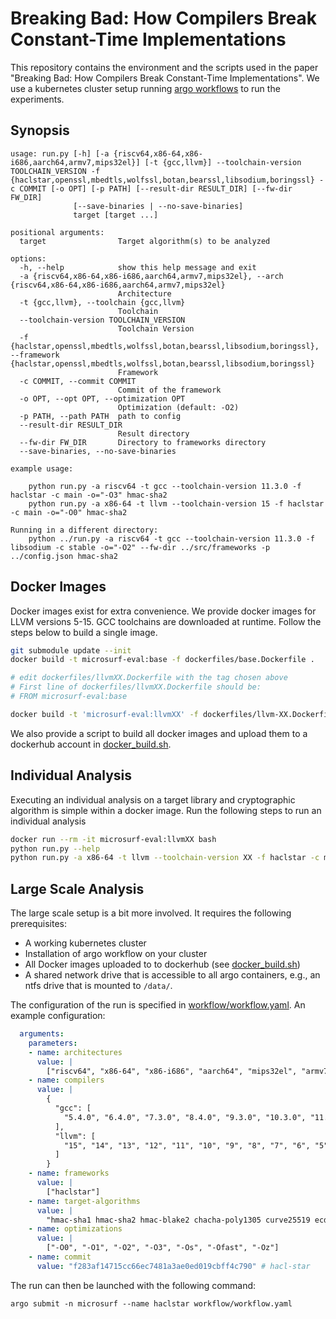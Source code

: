 # Breaking Bad: How Compilers Break Constant-Time Implementations

This repository contains the environment and the scripts used in the paper "Breaking Bad: How Compilers Break Constant-Time Implementations". We use a kubernetes cluster setup running [argo workflows](https://argoproj.github.io/argo-workflows/) to run the experiments.

## Synopsis

```
usage: run.py [-h] [-a {riscv64,x86-64,x86-i686,aarch64,armv7,mips32el}] [-t {gcc,llvm}] --toolchain-version TOOLCHAIN_VERSION -f {haclstar,openssl,mbedtls,wolfssl,botan,bearssl,libsodium,boringssl} -c COMMIT [-o OPT] [-p PATH] [--result-dir RESULT_DIR] [--fw-dir FW_DIR]
              [--save-binaries | --no-save-binaries]
              target [target ...]

positional arguments:
  target                Target algorithm(s) to be analyzed

options:
  -h, --help            show this help message and exit
  -a {riscv64,x86-64,x86-i686,aarch64,armv7,mips32el}, --arch {riscv64,x86-64,x86-i686,aarch64,armv7,mips32el}
                        Architecture
  -t {gcc,llvm}, --toolchain {gcc,llvm}
                        Toolchain
  --toolchain-version TOOLCHAIN_VERSION
                        Toolchain Version
  -f {haclstar,openssl,mbedtls,wolfssl,botan,bearssl,libsodium,boringssl}, --framework {haclstar,openssl,mbedtls,wolfssl,botan,bearssl,libsodium,boringssl}
                        Framework
  -c COMMIT, --commit COMMIT
                        Commit of the framework
  -o OPT, --opt OPT, --optimization OPT
                        Optimization (default: -O2)
  -p PATH, --path PATH  path to config
  --result-dir RESULT_DIR
                        Result directory
  --fw-dir FW_DIR       Directory to frameworks directory
  --save-binaries, --no-save-binaries

example usage:

    python run.py -a riscv64 -t gcc --toolchain-version 11.3.0 -f haclstar -c main -o="-O3" hmac-sha2
    python run.py -a x86-64 -t llvm --toolchain-version 15 -f haclstar -c main -o="-O0" hmac-sha2

Running in a different directory:
    python ../run.py -a riscv64 -t gcc --toolchain-version 11.3.0 -f libsodium -c stable -o="-O2" --fw-dir ../src/frameworks -p ../config.json hmac-sha2
```

## Docker Images

Docker images exist for extra convenience. We provide docker images for LLVM versions 5-15. GCC toolchains are downloaded at runtime. Follow the steps below to build a single image. 

```bash
git submodule update --init
docker build -t microsurf-eval:base -f dockerfiles/base.Dockerfile .

# edit dockerfiles/llvmXX.Dockerfile with the tag chosen above
# First line of dockerfiles/llvmXX.Dockerfile should be: 
# FROM microsurf-eval:base

docker build -t 'microsurf-eval:llvmXX' -f dockerfiles/llvm-XX.Dockerfile .
```

We also provide a script to build all docker images and upload them to a dockerhub account in [docker_build.sh](docker_build.sh).

## Individual Analysis

Executing an individual analysis on a target library and cryptographic algorithm is simple within a docker image. Run the following steps to run an individual analysis

```bash
docker run --rm -it microsurf-eval:llvmXX bash
python run.py --help
python run.py -a x86-64 -t llvm --toolchain-version XX -f haclstar -c main -o="-O0" hmac-sha2
```

## Large Scale Analysis

The large scale setup is a bit more involved. It requires the following prerequisites:

- A working kubernetes cluster
- Installation of argo workflow on your cluster
- All Docker images uploaded to to dockerhub (see [docker_build.sh](docker_build.sh)) 
- A shared network drive that is accessible to all argo containers, e.g., an ntfs drive that is mounted to `/data/`.

The configuration of the run is specified in [workflow/workflow.yaml](workflow/workflow.yaml). An example configuration:

```yaml
  arguments:
    parameters:
    - name: architectures
      value: |
        ["riscv64", "x86-64", "x86-i686", "aarch64", "mips32el", "armv7"]
    - name: compilers
      value: |
        {
          "gcc": [
            "5.4.0", "6.4.0", "7.3.0", "8.4.0", "9.3.0", "10.3.0", "11.3.0"
          ],
          "llvm": [
            "15", "14", "13", "12", "11", "10", "9", "8", "7", "6", "5"
          ]
        }
    - name: frameworks
      value: |
        ["haclstar"]
    - name: target-algorithms
      value: |
        "hmac-sha1 hmac-sha2 hmac-blake2 chacha-poly1305 curve25519 ecdh-p256 ecdsa rsa"
    - name: optimizations
      value: |
        ["-O0", "-O1", "-O2", "-O3", "-Os", "-Ofast", "-Oz"]
    - name: commit
      value: "f283af14715cc66ec7481a3ae0ed019cbff4c790" # hacl-star
```

The run can then be launched with the following command:

```
argo submit -n microsurf --name haclstar workflow/workflow.yaml
```
